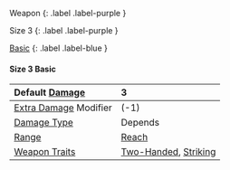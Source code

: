 Weapon
{: .label .label-purple }

Size 3
{: .label .label-purple }

[Basic](Game/Designing-Weapons#Basic)
{: .label .label-blue }

#### Size 3 Basic

| Default [Damage](Core/Weapons#Damage)                     | 3                                                                                   |
| :-------------------------------------------------------- | :---------------------------------------------------------------------------------- |
| [Extra Damage](Game/Core/Attacks#Extra%20Damage) Modifier | (-1)                                                                                |
| [Damage Type](Core/Weapons#Damage%20Type)                 | Depends                                                                             |
| [Range](Core/Weapons#Range)                               | [Reach](Core/Movement#Reach)                                                        |
| [Weapon Traits](Core/Weapon-Traits)                       | [Two-Handed](Game/Core/Blocks/Two-Handed), [Striking](Game/Core/Blocks/Striking) |
